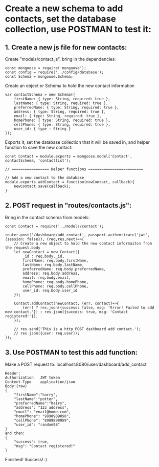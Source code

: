 # Create a new schema to add contacts, set the database collection, use POSTMAN to test it:
## 1. Create a new js file for new contacts:
Create "models/contact.js", bring in the dependencies:
```
const mongoose = require('mongoose');
const config = require('../config/database');
const Schema = mongoose.Schema;
```
Create an object or Schema to hold the new contact information
```
var contactSchema = new Schema({
    firstName: { type: String, required: true },
    lastName: { type: String, required: true },
    preferredName: { type: String, required: true },
    address: { type: String, required: true },
    email: { type: String, required: true },
    homePhone: { type: String, required: true },
    cellPhone: { type: String, required: true },
    user_id: { type : String }
});
```
Exports it, set the database collection that it will be saved in,
and helper function to save the new contact:
```
const Contact = module.exports = mongoose.model('Contact', contactSchema, 'contactlist');

// ================= Helper functions =========================

// Add a new contact to the database
module.exports.addContact = function(newContact, callback){
    newContact.save(callback);
}
```
## 2. POST request in "routes/contacts.js":
Bring in the contact schema from models:
```
const Contact = require('../models/contact');

router.post('/dashboard/add_contact', passport.authenticate('jwt', {session: false}), (req,res,next)=>{
    // Create a new object to hold the new contact informaiton from the request.body
    let newContact = new Contact({
        _id : req.body._id,
        firstName: req.body.firstName,
        lastName: req.body.lastName,
        preferredName: req.body.preferredName,
        address: req.body.address,
        email: req.body.email,
        homePhone: req.body.homePhone,
        cellPhone: req.body.cellPhone,
        user_id: req.body.user_id
    });

    Contact.addContact(newContact, (err, contact)=>{
        (err) ? res.json({success: false, msg: 'Error! Failed to add new contact.'}) : res.json({success: true, msg: 'Contact registered!'});
    });

    // res.send('This is a http POST dashboard add contact.');
    // res.json({user: req.user});
});
```
## 3. Use POSTMAN to test this add function:
Make a POST request to: localhost:8080/user/dashboard/add_contact
```
Header:
Authorization   JWT token
Content-Type    application/json
Body:(raw)
{
	"firstName":"harry",
	"lastName":"potter",
	"preferredName":"hairy",
	"address": "123 address",
    "email": "email@home.com",
    "homePhone": "9898989898",
    "cellPhone": "8989898989",
    "user_id": "random98"
}
and then:
{
    "success": true,
    "msg": "Contact registered!"
}
```
Finished! Success! :)